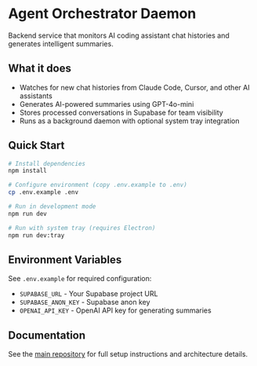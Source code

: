 # Agent Orchestrator Daemon

Backend service that monitors AI coding assistant chat histories and generates intelligent summaries.

## What it does

- Watches for new chat histories from Claude Code, Cursor, and other AI assistants
- Generates AI-powered summaries using GPT-4o-mini
- Stores processed conversations in Supabase for team visibility
- Runs as a background daemon with optional system tray integration

## Quick Start

```bash
# Install dependencies
npm install

# Configure environment (copy .env.example to .env)
cp .env.example .env

# Run in development mode
npm run dev

# Run with system tray (requires Electron)
npm run dev:tray
```

## Environment Variables

See `.env.example` for required configuration:
- `SUPABASE_URL` - Your Supabase project URL
- `SUPABASE_ANON_KEY` - Supabase anon key
- `OPENAI_API_KEY` - OpenAI API key for generating summaries

## Documentation

See the [main repository](https://github.com/AgentOrchestrator/agent-orchestrator) for full setup instructions and architecture details.